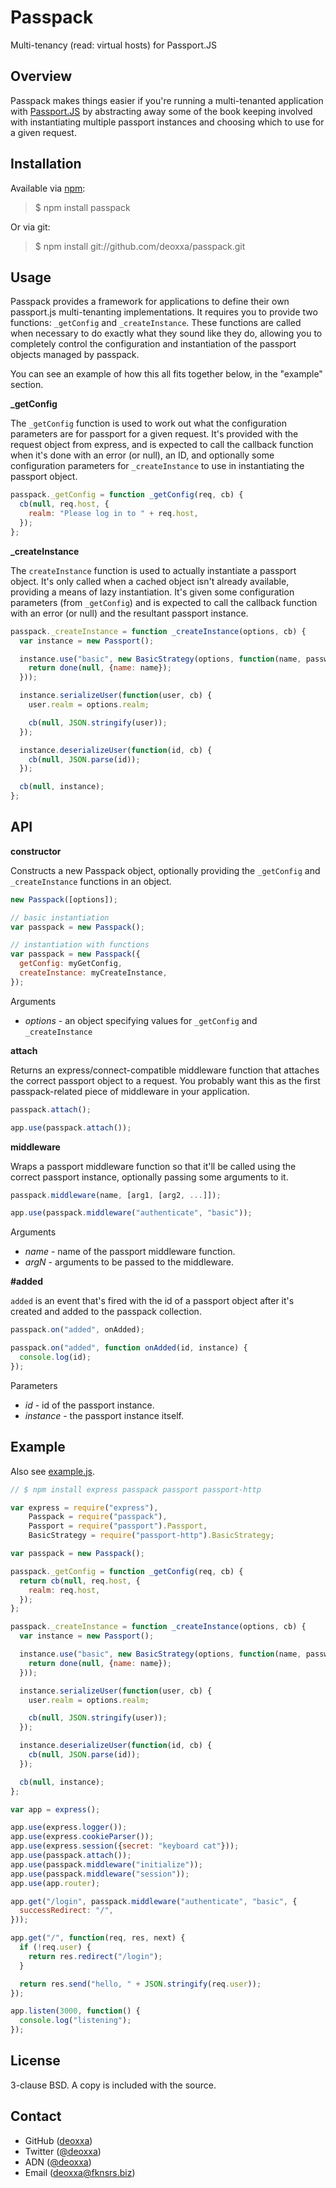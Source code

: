 Passpack
========

Multi-tenancy (read: virtual hosts) for Passport.JS

Overview
--------

Passpack makes things easier if you're running a multi-tenanted application with
[Passport.JS](http://passportjs.org/) by abstracting away some of the book
keeping involved with instantiating multiple passport instances and choosing
which to use for a given request.

Installation
------------

Available via [npm](http://npmjs.org/):

> $ npm install passpack

Or via git:

> $ npm install git://github.com/deoxxa/passpack.git

Usage
-----

Passpack provides a framework for applications to define their own passport.js
multi-tenanting implementations. It requires you to provide two functions:
`_getConfig` and `_createInstance`. These functions are called when necessary to
do exactly what they sound like they do, allowing you to completely control the
configuration and instantiation of the passport objects managed by passpack.

You can see an example of how this all fits together below, in the "example"
section.

**_getConfig**

The `_getConfig` function is used to work out what the configuration parameters
are for passport for a given request. It's provided with the request object from
express, and is expected to call the callback function when it's done with an
error (or null), an ID, and optionally some configuration parameters for
`_createInstance` to use in instantiating the passport object.

```javascript
passpack._getConfig = function _getConfig(req, cb) {
  cb(null, req.host, {
    realm: "Please log in to " + req.host,
  });
};
```

**_createInstance**

The `createInstance` function is used to actually instantiate a passport object.
It's only called when a cached object isn't already available, providing a means
of lazy instantiation. It's given some configuration parameters (from
`_getConfig`) and is expected to call the callback function with an error (or
null) and the resultant passport instance.

```javascript
passpack._createInstance = function _createInstance(options, cb) {
  var instance = new Passport();

  instance.use("basic", new BasicStrategy(options, function(name, password, done) {
    return done(null, {name: name});
  }));

  instance.serializeUser(function(user, cb) {
    user.realm = options.realm;

    cb(null, JSON.stringify(user));
  });

  instance.deserializeUser(function(id, cb) {
    cb(null, JSON.parse(id));
  });

  cb(null, instance);
};
```

API
---

**constructor**

Constructs a new Passpack object, optionally providing the `_getConfig` and
`_createInstance` functions in an object.

```javascript
new Passpack([options]);
```

```javascript
// basic instantiation
var passpack = new Passpack();

// instantiation with functions
var passpack = new Passpack({
  getConfig: myGetConfig,
  createInstance: myCreateInstance,
});
```

Arguments

* _options_ - an object specifying values for `_getConfig` and `_createInstance`

**attach**

Returns an express/connect-compatible middleware function that attaches the
correct passport object to a request. You probably want this as the first
passpack-related piece of middleware in your application.

```javascript
passpack.attach();
```

```javascript
app.use(passpack.attach());
```

**middleware**

Wraps a passport middleware function so that it'll be called using the correct
passport instance, optionally passing some arguments to it.

```javascript
passpack.middleware(name, [arg1, [arg2, ...]]);
```

```javascript
app.use(passpack.middleware("authenticate", "basic"));
```

Arguments

* _name_ - name of the passport middleware function.
* _argN_ - arguments to be passed to the middleware.

**#added**

`added` is an event that's fired with the id of a passport object after it's
created and added to the passpack collection.

```javascript
passpack.on("added", onAdded);
```

```javascript
passpack.on("added", function onAdded(id, instance) {
  console.log(id);
});
```

Parameters

* _id_ - id of the passport instance.
* _instance_ - the passport instance itself.

Example
-------

Also see [example.js](https://github.com/deoxxa/passpack/blob/master/example.js).

```javascript
// $ npm install express passpack passport passport-http

var express = require("express"),
    Passpack = require("passpack"),
    Passport = require("passport").Passport,
    BasicStrategy = require("passport-http").BasicStrategy;

var passpack = new Passpack();

passpack._getConfig = function _getConfig(req, cb) {
  return cb(null, req.host, {
    realm: req.host,
  });
};

passpack._createInstance = function _createInstance(options, cb) {
  var instance = new Passport();

  instance.use("basic", new BasicStrategy(options, function(name, password, done) {
    return done(null, {name: name});
  }));

  instance.serializeUser(function(user, cb) {
    user.realm = options.realm;

    cb(null, JSON.stringify(user));
  });

  instance.deserializeUser(function(id, cb) {
    cb(null, JSON.parse(id));
  });

  cb(null, instance);
};

var app = express();

app.use(express.logger());
app.use(express.cookieParser());
app.use(express.session({secret: "keyboard cat"}));
app.use(passpack.attach());
app.use(passpack.middleware("initialize"));
app.use(passpack.middleware("session"));
app.use(app.router);

app.get("/login", passpack.middleware("authenticate", "basic", {
  successRedirect: "/",
}));

app.get("/", function(req, res, next) {
  if (!req.user) {
    return res.redirect("/login");
  }

  return res.send("hello, " + JSON.stringify(req.user));
});

app.listen(3000, function() {
  console.log("listening");
});
```

License
-------

3-clause BSD. A copy is included with the source.

Contact
-------

* GitHub ([deoxxa](http://github.com/deoxxa))
* Twitter ([@deoxxa](http://twitter.com/deoxxa))
* ADN ([@deoxxa](https://alpha.app.net/deoxxa))
* Email ([deoxxa@fknsrs.biz](mailto:deoxxa@fknsrs.biz))
